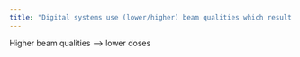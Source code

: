 ```yaml
---
title: "Digital systems use (lower/higher) beam qualities which result in (lower/higher) doses."
---
```

Higher beam qualities --&gt; lower doses

